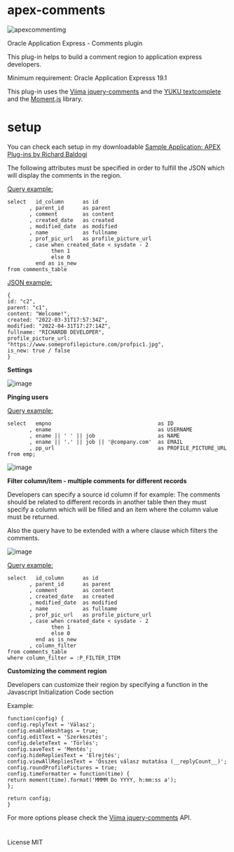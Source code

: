 # apex-comments

![apexcommentimg](https://user-images.githubusercontent.com/100072414/161127400-6822527c-df3c-46ee-b11d-206db1d3a298.jpg)

Oracle Application Express - Comments plugin

This plug-in helps to build a comment region to application express developers.

Minimum requirement: Oracle Application Expresss 19.1

This plug-in uses the <a href="https://viima.github.io/jquery-comments/" rel="nofollow">Viima jquery-comments</a> and the <a href="https://github.com/yuku/textcomplete" rel="nofollow">YUKU textcomplete</a> and the <a href="https://momentjs.com/" rel="nofollow">Moment.js</a> library.

# setup

You can check each setup in my downloadable <a href="https://github.com/baldogiRichard/plug-in-site" rel="nofollow">Sample Application: APEX Plug-ins by Richard Baldogi</a>

The following attributes must be specified in order to fulfill the JSON which will display the comments in the region.

<u>Query example:</u>

<pre><code>select   id_column      as id
&nbsp;&nbsp;&nbsp;&nbsp;&nbsp;&nbsp;&nbsp;, parent_id      as parent
&nbsp;&nbsp;&nbsp;&nbsp;&nbsp;&nbsp;&nbsp;, comment        as content
&nbsp;&nbsp;&nbsp;&nbsp;&nbsp;&nbsp;&nbsp;, created_date   as created
&nbsp;&nbsp;&nbsp;&nbsp;&nbsp;&nbsp;&nbsp;, modified_date  as modified
&nbsp;&nbsp;&nbsp;&nbsp;&nbsp;&nbsp;&nbsp;, name           as fullname
&nbsp;&nbsp;&nbsp;&nbsp;&nbsp;&nbsp;&nbsp;, prof_pic_url   as profile_picture_url
&nbsp;&nbsp;&nbsp;&nbsp;&nbsp;&nbsp;&nbsp;, case when created_date &lt; sysdate - 2
&nbsp;&nbsp;&nbsp;&nbsp;&nbsp;&nbsp;&nbsp;&nbsp;&nbsp;&nbsp;&nbsp;&nbsp;&nbsp;&nbsp;then 1
&nbsp;&nbsp;&nbsp;&nbsp;&nbsp;&nbsp;&nbsp;&nbsp;&nbsp;&nbsp;&nbsp;&nbsp;&nbsp;&nbsp;else 0
&nbsp;&nbsp;&nbsp;&nbsp;&nbsp;&nbsp;&nbsp;&nbsp;&nbsp;end as is_new
from comments_table</code></pre>

<u>JSON example:</u>

<pre><code>{
id: "c2",
parent: "c1",
content: "Welcome!",
created: "2022-03-31T17:57:34Z",
modified: "2022-04-31T17:27:14Z",
fullname: "RICHARDB DEVELOPER",
profile_picture_url: "https://www.someprofilepicture.com/profpic1.jpg",
is_new: true / false
}</code></pre>

<b>Settings</b>

![image](https://user-images.githubusercontent.com/100072414/163565918-6c91104e-1aab-49d0-b365-5f33728c65c5.png)

<b>Pinging users</b>

<u>Query example:</u>

<pre><code>select   empno                                  as ID 
&nbsp;&nbsp;&nbsp;&nbsp;&nbsp;&nbsp;&nbsp;, ename                                  as USERNAME
&nbsp;&nbsp;&nbsp;&nbsp;&nbsp;&nbsp;&nbsp;, ename || ' ' || job                    as NAME 
&nbsp;&nbsp;&nbsp;&nbsp;&nbsp;&nbsp;&nbsp;, ename || '.' || job || '@company.com'  as EMAIL
&nbsp;&nbsp;&nbsp;&nbsp;&nbsp;&nbsp;&nbsp;, pp_url                                 as PROFILE_PICTURE_URL
from emp;</code></pre>

![image](https://user-images.githubusercontent.com/100072414/163566318-a0c7bf22-f848-4e63-9f5c-b14494f2ed81.png)

<b>Filter column/item - multiple comments for different records</b>

Developers can specify a source id column if for example: The comments should be related to different records in another table
then they must specify a column which will be filled and an item where the column value must be returned.

Also the query have to be extended with a where clause which filters the comments.

![image](https://user-images.githubusercontent.com/100072414/163567076-6566d083-98d6-4e18-9c6a-38ed2ce81347.png)

<u>Query example:</u>

<pre><code>select   id_column      as id
&nbsp;&nbsp;&nbsp;&nbsp;&nbsp;&nbsp;&nbsp;, parent_id      as parent
&nbsp;&nbsp;&nbsp;&nbsp;&nbsp;&nbsp;&nbsp;, comment        as content
&nbsp;&nbsp;&nbsp;&nbsp;&nbsp;&nbsp;&nbsp;, created_date   as created
&nbsp;&nbsp;&nbsp;&nbsp;&nbsp;&nbsp;&nbsp;, modified_date  as modified
&nbsp;&nbsp;&nbsp;&nbsp;&nbsp;&nbsp;&nbsp;, name           as fullname
&nbsp;&nbsp;&nbsp;&nbsp;&nbsp;&nbsp;&nbsp;, prof_pic_url   as profile_picture_url
&nbsp;&nbsp;&nbsp;&nbsp;&nbsp;&nbsp;&nbsp;, case when created_date &lt; sysdate - 2
&nbsp;&nbsp;&nbsp;&nbsp;&nbsp;&nbsp;&nbsp;&nbsp;&nbsp;&nbsp;&nbsp;&nbsp;&nbsp;&nbsp;then 1
&nbsp;&nbsp;&nbsp;&nbsp;&nbsp;&nbsp;&nbsp;&nbsp;&nbsp;&nbsp;&nbsp;&nbsp;&nbsp;&nbsp;else 0
&nbsp;&nbsp;&nbsp;&nbsp;&nbsp;&nbsp;&nbsp;&nbsp;&nbsp;end as is_new
&nbsp;&nbsp;&nbsp;&nbsp;&nbsp;&nbsp;&nbsp;, column_filter
from comments_table
where column_filter = :P_FILTER_ITEM</code></pre>

<b>Customizing the comment region</b>

Developers can customize their region by specifying a function in the Javascript Initialization Code section

Example:

    function(config) {
    config.replyText = 'Válasz';
    config.enableHashtags = true;
    config.editText = 'Szerkesztés';
    config.deleteText = 'Törlés';
    config.saveText = 'Mentés';
    config.hideRepliesText = 'Elrejtés';
    config.viewAllRepliesText = 'Összes válasz mutatása (__replyCount__)';
    config.roundProfilePictures = true;
    config.timeFormatter = function(time) {
    return moment(time).format('MMMM Do YYYY, h:mm:ss a');
    };

    return config;
    }

For more options please check the <a href="https://viima.github.io/jquery-comments/" rel="nofollow">Viima jquery-comments</a> API.

#

License MIT
